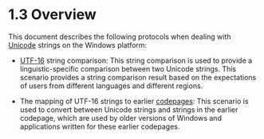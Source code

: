 <html dir="LTR" xmlns:mshelp="http://msdn.microsoft.com/mshelp" xmlns:ddue="http://ddue.schemas.microsoft.com/authoring/2003/5" xmlns:xlink="http://www.w3.org/1999/xlink" xmlns:tool="http://www.microsoft.com/tooltip">
    <head>
        <meta http-equiv="Content-Type" content="text/html; CHARSET=utf-8"></meta>
        <meta name="save" content="history"></meta>
        <title>1.3 Overview</title>
        <xml>
            <mshelp:toctitle title="1.3 Overview"></mshelp:toctitle>
            <mshelp:rltitle title="[MS-UCODEREF]: Overview"></mshelp:rltitle>
            <mshelp:keyword index="A" term="91b9b8a5-e26c-4a01-a94a-6bb6a605251e"></mshelp:keyword>
            <mshelp:attr name="DCSext.ContentType" value="open specification"></mshelp:attr>
            <mshelp:attr name="AssetID" value="91b9b8a5-e26c-4a01-a94a-6bb6a605251e"></mshelp:attr>
            <mshelp:attr name="TopicType" value="kbRef"></mshelp:attr>
            <mshelp:attr name="DCSext.Title" value="[MS-UCODEREF]: Overview" />
        </xml>
    </head>
    <body>
        <div id="header">
            <h1 class="heading">1.3 Overview</h1>
        </div>
        <div id="mainSection">
            <div id="mainBody">
                <div id="allHistory" class="saveHistory"></div>
                <div id="sectionSection0" class="section" name="collapseableSection">
                    

<p>This document describes the following protocols when dealing
with <a href="484e8ed3-152b-4300-9527-7efade6d6491.html#gt_c305d0ab-8b94-461a-bd76-13b40cb8c4d8">Unicode</a> strings on
the Windows platform:</p>

<ul><li><p><span><span> 
</span></span><a href="484e8ed3-152b-4300-9527-7efade6d6491.html#gt_4c9eef52-69d4-43e7-ac04-ff1fe43a94fb">UTF-16</a>
string comparison: This string comparison is used to provide a
linguistic-specific comparison between two Unicode strings. This scenario
provides a string comparison result based on the expectations of users from
different languages and different regions.</p>

</li><li><p><span><span> 
</span></span>The mapping of UTF-16 strings to earlier <a href="484e8ed3-152b-4300-9527-7efade6d6491.html#gt_210637d9-9634-4652-a935-ded3cd434f38">codepages</a>: This scenario is
used to convert between Unicode strings and strings in the earlier codepage,
which are used by older versions of Windows and applications written for these
earlier codepages.</p>

</li></ul>
                </div>
            </div>
        </div>
    </body>
</html>